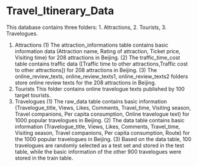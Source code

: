 # Travel_Itinerary_Data
This database contains three folders: 1. Attractions, 2. Tourists, 3. Travelogues.
1. Attractions 
(1) The attraction_informations table contains basic information data (Attraction name, Rating of attraction, Ticket price, Visiting time) for 208 attractions in Beijing.
(2) The traffic_time_cost table contains traffic data ([Traffic time to other attractions,Traffic cost to other attractions]) for 208 attractions in Beijing.
(3) The online_review_texts, online_review_texts1, online_review_texts2 folders store online review texts for the 208 attractions in Beijing.
2. Tourists
This folder contains online travelogue texts published by 100 target tourists.
3. Travelogues
(1) The raw_data table contains basic information (Travelogue_title, Views, Likes, Comments, Travel_time, Visiting season, Travel companions, Per capita consumption, Online travelogue text) for 1000 popular travelogues in Beijing.
(2) The data table contains basic information (Travelogue_title, Views, Likes, Comments, Travel_time, Visiting season, Travel companions, Per capita consumption, Route) for the 1000 popular travelogues in Beijing.
(3) Based on the data table, 100 travelogues are randomly selected as a test set and stored in the test table, while the basic information of the other 900 travelogues were stored in the train table.

